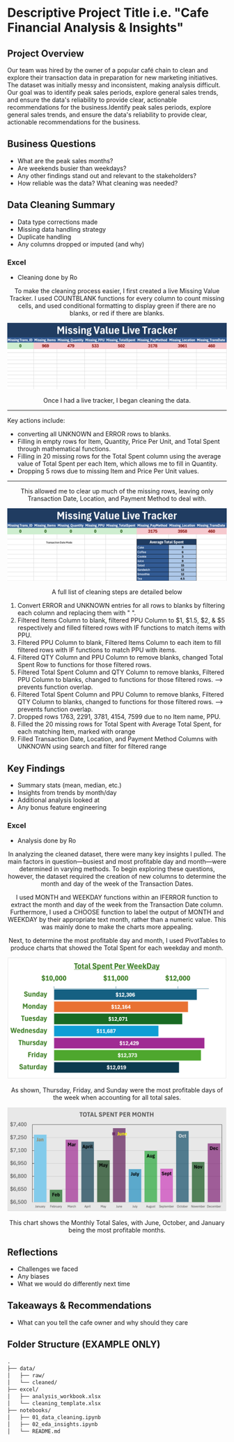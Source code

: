 # Descriptive Project Title i.e. "Cafe Financial Analysis & Insights"

## Project Overview

Our team was hired by the owner of a popular café chain to clean and explore their transaction data in preparation for new marketing initiatives. The dataset was initially messy and inconsistent, making analysis difficult. Our goal was to identify peak sales periods, explore general sales trends, and ensure the data's reliability to provide clear, actionable recommendations for the business.Identify peak sales periods, explore general sales trends, and ensure the data's reliability to provide clear, actionable recommendations for the business.
## Business Questions
- What are the peak sales months?
- Are weekends busier than weekdays?
- Any other findings stand out and relevant to the stakeholders?
- How reliable was the data?  What cleaning was needed?

## Data Cleaning Summary
- Data type corrections made
- Missing data handling strategy
- Duplicate handling
- Any columns dropped or imputed (and why)

### Excel
- Cleaning done by Ro

<p align="center">
To make the cleaning process easier, I first created a live Missing Value Tracker. I used COUNTBLANK functions for every column to count missing cells, and used conditional formatting to display green if there are no blanks, or red if there are blanks.
</p>

![](README-files/Excel-Live-Tracker.png)

<p align="center">
Once I had a live tracker, I began cleaning the data.
</p> 

***
Key actions include: 

- converting all UNKNOWN and ERROR rows to blanks.
- Filling in empty rows for Item, Quantity, Price Per Unit, and Total Spent through mathematical functions.
- Filling in 20 missing rows for the Total Spent column using the average value of Total Spent per each Item, which allows me to fill in Quantity.
- Dropping 5 rows due to missing Item and Price Per Unit values.

***

<p align="center">
This allowed me to clear up much of the missing rows, leaving only Transaction Date, Location, and Payment Method to deal with.
</p>

![](README-files/Excel-Live-Tracker4.png)

<p align="center">
A full list of cleaning steps are detailed below
</p>
  
1. Convert ERROR and UNKNOWN entries for all rows to blanks by filtering each column and replacing them with " ".									
2. Filtered Items Column to blank, filtered PPU Column to $1, $1.5, $2, & $5 respectively and filled filtered rows with IF functions to match items with PPU.									
3. Filtered PPU Column to blank, Filtered Items Column to each item to fill filtered rows with IF functions to match PPU with items.									
4. Filtered QTY Column and PPU Column to remove blanks, changed Total Spent Row to functions for those filtered rows.									
5. Filtered Total Spent Column and QTY Column to remove blanks, Filtered PPU Column to blanks, changed to functions for those filtered rows. --> prevents function overlap.									
6. Filtered Total Spent Column and PPU Column to remove blanks, Filtered QTY Column to blanks, changed to functions for those filtered rows. --> prevents function overlap.									
7. Dropped rows 1763, 2291, 3781, 4154, 7599 due to no Item name, PPU.									
8. Filled the 20 missing rows for Total Spent with Average Total Spent, for each matching Item, marked with orange									
9. Filled Transaction Date, Location, and Payment Method Columns with UNKNOWN using search and filter for filtered range

## Key Findings
- Summary stats (mean, median, etc.)
- Insights from trends by month/day
- Additional analysis looked at
- Any bonus feature engineering

### Excel
- Analysis done by Ro

<p align="center">
In analyzing the cleaned dataset, there were many key insights I pulled. The main factors in question—busiest and most profitable day and month—were determined in varying methods. To begin exploring these questions, however, the dataset required the creation of new columns to determine the month and day of the week of the Transaction Dates.
</p> 

<p align="center">
I used MONTH and WEEKDAY functions within an IFERROR function to extract the month and day of the week from the Transaction Date column. Furthermore, I used a CHOOSE function to label the output of MONTH and WEEKDAY by their appropriate text month, rather than a numeric value. This was mainly done to make the charts more appealing.
</p>

<p align="center">
 Next, to determine the most profitable day and month, I used PivotTables to produce charts that showed the Total Spent for each weekday and month.
</p>

![](README-files/cafe-sales-weekday.png)

<p align="center">
As shown, Thursday, Friday, and Sunday were the most profitable days of the week when accounting for all total sales.
</p>

![](README-files/monthly-cafe-sales.png)

<p align="center">
This chart shows the Monthly Total Sales, with June, October, and January being the most profitable months.
</p>

## Reflections
- Challenges we faced
- Any biases
- What we would do differently next time

## Takeaways & Recommendations
- What can you tell the cafe owner and why should they care

## Folder Structure (EXAMPLE ONLY)
```text
.
├── data/
│   ├── raw/
│   └── cleaned/
├── excel/
│   ├── analysis_workbook.xlsx
│   └── cleaning_template.xlsx
├── notebooks/
│   ├── 01_data_cleaning.ipynb
│   ├── 02_eda_insights.ipynb
│   └── README.md
